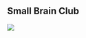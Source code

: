 ## Small Brain Club

![](https://user-images.githubusercontent.com/36450388/124170116-52e40180-daa7-11eb-8fab-3b65aad6f3e5.gif)
